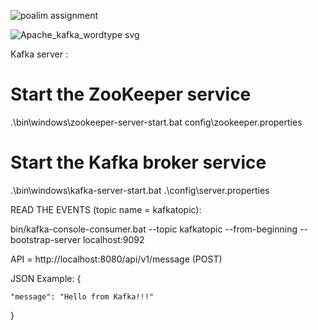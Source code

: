 ![poalim assignment](https://user-images.githubusercontent.com/93336006/212543924-a4be23fd-5014-438d-952f-0ce9b7d385d2.jpg)

![Apache_kafka_wordtype svg](https://user-images.githubusercontent.com/93336006/212548357-44a4cb1a-3a48-49d7-8944-352a65cb13b4.png)

Kafka server :
# Start the ZooKeeper service
.\bin\windows\zookeeper-server-start.bat config\zookeeper.properties

# Start the Kafka broker service

.\bin\windows\kafka-server-start.bat .\config\server.properties

READ THE EVENTS (topic name = kafkatopic):

bin/kafka-console-consumer.bat --topic kafkatopic --from-beginning --bootstrap-server localhost:9092


API = http://localhost:8080/api/v1/message (POST)

JSON Example:
{  

    "message": "Hello from Kafka!!!"
    
}



